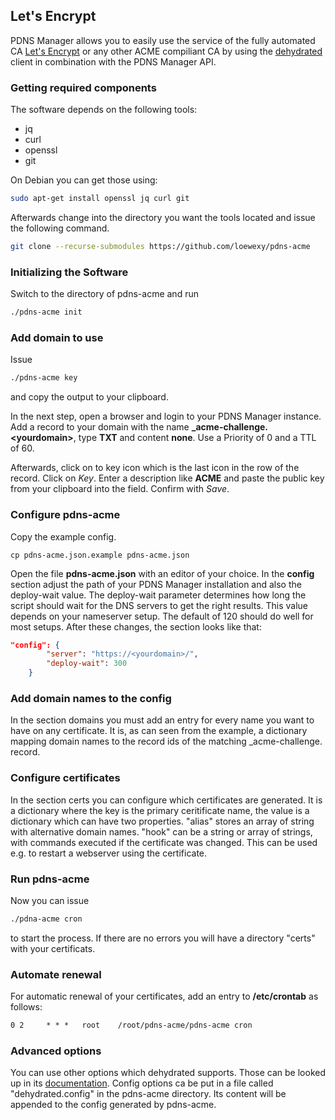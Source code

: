 ## Let's Encrypt

PDNS Manager allows you to easily use the service of the fully automated 
CA [Let's Encrypt](https://letsencrypt.org) or any other ACME 
compiliant CA by using the [dehydrated](https://github.com/lukas2511/dehydrated)
client in combination with the PDNS Manager API.

### Getting required components

The software depends on the following tools:

* jq
* curl
* openssl
* git

On Debian you can get those using:

```bash
sudo apt-get install openssl jq curl git
```

Afterwards change into the directory you want the tools located and 
issue the following command.

```bash
git clone --recurse-submodules https://github.com/loewexy/pdns-acme
```

### Initializing the Software
Switch to the directory of pdns-acme and run

```bash
./pdns-acme init
```

### Add domain to use
Issue
```bash
./pdns-acme key
```
and copy the output to your clipboard.

In the next step, open a browser and login to your PDNS Manager 
instance. Add a record to your domain with the name 
**_acme-challenge.&lt;yourdomain&gt;**, type **TXT** and content **none**. 
Use a Priority of 0 and a TTL of 60.

Afterwards, click on to key icon which is the last icon in the row of 
the record. Click on *Key*. Enter a description like **ACME** and 
paste the public key from your clipboard into the field. Confirm with 
*Save*.

### Configure pdns-acme

Copy the example config.

```
cp pdns-acme.json.example pdns-acme.json
```

Open the file **pdns-acme.json** with an editor of your choice. In the 
**config** section adjust the path of your PDNS Manager installation 
and also the deploy-wait value. The deploy-wait parameter determines 
how long the script should wait for the DNS servers to get the right 
results. This value depends on your nameserver setup. The default of 
120 should do well for most setups. After these changes, the section looks 
like that:

```json
"config": {
        "server": "https://<yourdomain>/",
        "deploy-wait": 300
    }
```

### Add domain names to the config

In the section domains you must add an entry for every name you want
to have on any certificate. It is, as can seen from the example, a
dictionary mapping domain names to the record ids of the matching
_acme-challenge. record.

### Configure certificates

In the section certs you can configure which certificates are generated.
It is a dictionary where the key is the primary ceritificate name, the value
is a dictionary which can have two properties. "alias" stores an array of
string with alternative domain names. "hook" can be a string or array of
strings, with commands executed if the certificate was changed. This can be
used e.g. to restart a webserver using the certificate.

### Run pdns-acme

Now you can issue
```bash
./pdna-acme cron
```
to start the process. If there are no errors you will have a directory
"certs" with your certificats.

### Automate renewal
For automatic renewal of your certificates, add an entry to **/etc/crontab** as 
follows:

```txt
0 2     * * *   root    /root/pdns-acme/pdns-acme cron
```

### Advanced options

You can use other options which dehydrated supports. Those can be looked
up in its [documentation](https://github.com/lukas2511/dehydrated). Config
options ca be put in a file called "dehydrated.config" in the pdns-acme directory.
Its content will be appended to the config generated by pdns-acme.

